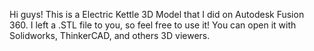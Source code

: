 Hi guys! This is a Electric Kettle 3D Model that I did on Autodesk Fusion 360. I left a .STL file to you, so feel free to use it! You can open it with Solidworks, ThinkerCAD, and others 3D viewers.
